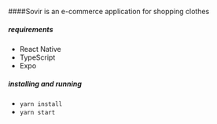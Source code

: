 ####Sovir is an e-commerce application for shopping clothes

##### requirements

- React Native
- TypeScript
- Expo

##### installing and running

- `yarn install`
- `yarn start`

